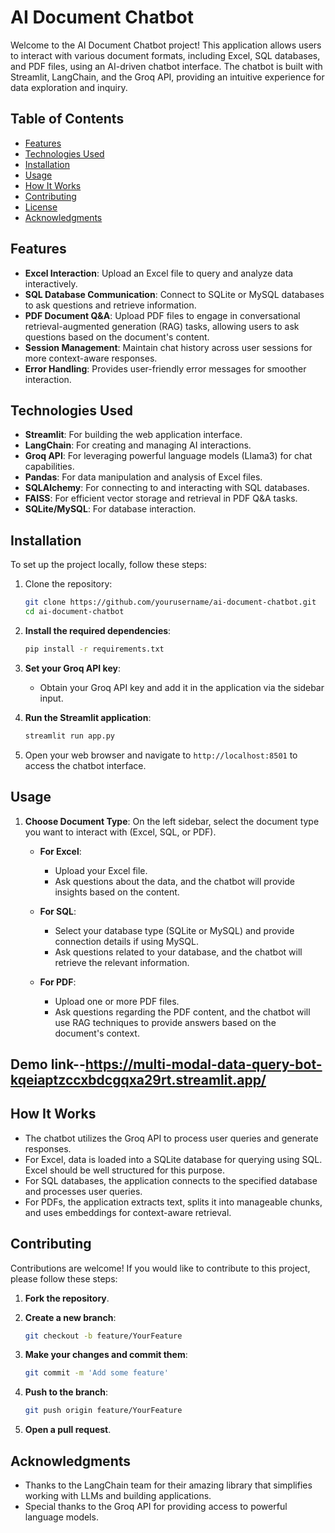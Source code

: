 # AI Document Chatbot

Welcome to the AI Document Chatbot project! This application allows users to interact with various document formats, including Excel, SQL databases, and PDF files, using an AI-driven chatbot interface. The chatbot is built with Streamlit, LangChain, and the Groq API, providing an intuitive experience for data exploration and inquiry.

## Table of Contents

- [Features](#features)
- [Technologies Used](#technologies-used)
- [Installation](#installation)
- [Usage](#usage)
- [How It Works](#how-it-works)
- [Contributing](#contributing)
- [License](#license)
- [Acknowledgments](#acknowledgments)

## Features

- **Excel Interaction**: Upload an Excel file to query and analyze data interactively.
- **SQL Database Communication**: Connect to SQLite or MySQL databases to ask questions and retrieve information.
- **PDF Document Q&A**: Upload PDF files to engage in conversational retrieval-augmented generation (RAG) tasks, allowing users to ask questions based on the document's content.
- **Session Management**: Maintain chat history across user sessions for more context-aware responses.
- **Error Handling**: Provides user-friendly error messages for smoother interaction.

## Technologies Used

- **Streamlit**: For building the web application interface.
- **LangChain**: For creating and managing AI interactions.
- **Groq API**: For leveraging powerful language models (Llama3) for chat capabilities.
- **Pandas**: For data manipulation and analysis of Excel files.
- **SQLAlchemy**: For connecting to and interacting with SQL databases.
- **FAISS**: For efficient vector storage and retrieval in PDF Q&A tasks.
- **SQLite/MySQL**: For database interaction.

## Installation

To set up the project locally, follow these steps:

1. Clone the repository:
   ```bash
   git clone https://github.com/yourusername/ai-document-chatbot.git
   cd ai-document-chatbot

2. **Install the required dependencies**:
   ```bash
   pip install -r requirements.txt
   ```

3. **Set your Groq API key**:
   - Obtain your Groq API key and add it in the application via the sidebar input.

4. **Run the Streamlit application**:
   ```bash
   streamlit run app.py
   ```
   
5. Open your web browser and navigate to `http://localhost:8501` to access the chatbot interface.

## Usage

1. **Choose Document Type**: On the left sidebar, select the document type you want to interact with (Excel, SQL, or PDF).

   - **For Excel**:
     - Upload your Excel file.
     - Ask questions about the data, and the chatbot will provide insights based on the content.

   - **For SQL**:
     - Select your database type (SQLite or MySQL) and provide connection details if using MySQL.
     - Ask questions related to your database, and the chatbot will retrieve the relevant information.

   - **For PDF**:
     - Upload one or more PDF files.
     - Ask questions regarding the PDF content, and the chatbot will use RAG techniques to provide answers based on the document's context.

## Demo link--https://multi-modal-data-query-bot-kqeiaptzccxbdcgqxa29rt.streamlit.app/

## How It Works

- The chatbot utilizes the Groq API to process user queries and generate responses.
- For Excel, data is loaded into a SQLite database for querying using SQL. Excel should be well structured for this purpose.
- For SQL databases, the application connects to the specified database and processes user queries.
- For PDFs, the application extracts text, splits it into manageable chunks, and uses embeddings for context-aware retrieval.

## Contributing

Contributions are welcome! If you would like to contribute to this project, please follow these steps:

1. **Fork the repository**.
2. **Create a new branch**:
   ```bash
   git checkout -b feature/YourFeature
   ```

3. **Make your changes and commit them**:
   ```bash
   git commit -m 'Add some feature'
   ```

4. **Push to the branch**:
   ```bash
   git push origin feature/YourFeature
   ```

5. **Open a pull request**.
   

## Acknowledgments

- Thanks to the LangChain team for their amazing library that simplifies working with LLMs and building applications.
- Special thanks to the Groq API for providing access to powerful language models.
